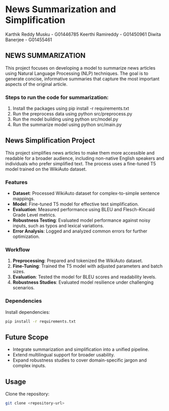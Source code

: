 # News Summarization and Simplification

Karthik Reddy Musku - G01446785
Keerthi Ramireddy - G01450961
Diwita Banerjee - G01455461

## NEWS SUMMARIZATION
This project focuses on developing a model to summarize news articles using Natural Language Processing (NLP) techniques. The goal is to generate concise, informative summaries that capture the most important aspects of the original article.


### Steps to run the code for summarization:
1. Install the packages using pip install -r requirements.txt
2. Run the preprocess data using python src/preprocess.py
3. Run the model building using python src/model.py
4. Run the summarize model using python src/main.py

## News Simplification Project

This project simplifies news articles to make them more accessible and readable for a broader audience, including non-native English speakers and individuals who prefer simplified text. The process uses a fine-tuned T5 model trained on the WikiAuto dataset.

### Features
- **Dataset**: Processed WikiAuto dataset for complex-to-simple sentence mappings.
- **Model**: Fine-tuned T5 model for effective text simplification.
- **Evaluation**: Measured performance using BLEU and Flesch-Kincaid Grade Level metrics.
- **Robustness Testing**: Evaluated model performance against noisy inputs, such as typos and lexical variations.
- **Error Analysis**: Logged and analyzed common errors for further optimization.

### Workflow
1. **Preprocessing**: Prepared and tokenized the WikiAuto dataset.
2. **Fine-Tuning**: Trained the T5 model with adjusted parameters and batch sizes.
3. **Evaluation**: Tested the model for BLEU scores and readability levels.
4. **Robustness Studies**: Evaluated model resilience under challenging scenarios.

### Dependencies
Install dependencies:
```bash
pip install -r requirements.txt
```

## Future Scope
- Integrate summarization and simplification into a unified pipeline.
- Extend multilingual support for broader usability.
- Expand robustness studies to cover domain-specific jargon and complex inputs.

## Usage
Clone the repository:
```bash
git clone <repository-url>
```
